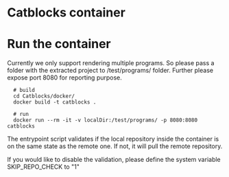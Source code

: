 # Catblocks container

# Run the container
Currently we only support rendering multiple programs.
So please pass a folder with the extracted project to /test/programs/ folder.
Further please expose port 8080 for reporting purpose.

```
  # build
  cd Catblocks/docker/
  docker build -t catblocks .

  # run
  docker run --rm -it -v localDir:/test/programs/ -p 8080:8080 catblocks
```

The entrypoint script validates if the local repository inside the container is on the same state as the remote one.
If not, it will pull the remote repository.

If you would like to disable the validation, please define the system variable SKIP_REPO_CHECK to "1"